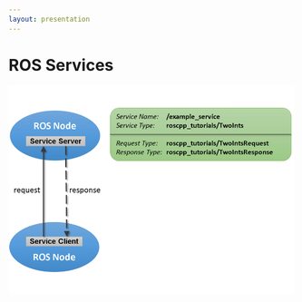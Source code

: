 ```yaml
---
layout: presentation
---
```


# [](#header-1)ROS Services

[![](assets/img/ros_services.png)](ros-actions)
